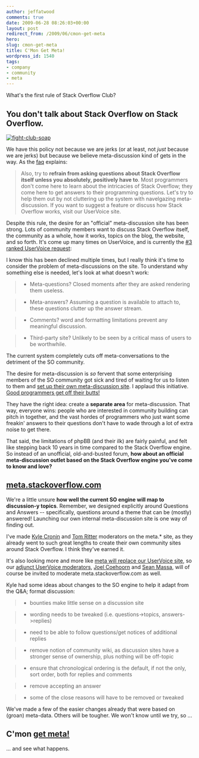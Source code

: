 ```yaml
---
author: jeffatwood
comments: true
date: 2009-06-28 08:26:03+00:00
layout: post
redirect_from: /2009/06/cmon-get-meta
hero: 
slug: cmon-get-meta
title: C'Mon Get Meta!
wordpress_id: 1540
tags:
- company
- community
- meta
---
```



What's the first rule of Stack Overflow Club?





## You don't talk about Stack Overflow on Stack Overflow.





[![fight-club-soap](http://blog.stackoverflow.com/wp-content/uploads/fight-club-soap.jpg)](http://www.kropserkel.com/fightclub.htm)



We have this policy not because we are jerks (or at least, not _just_ because we are jerks) but because we believe meta-discussion kind of gets in the way. As the [faq](http://stackoverflow.com/faq) explains:





<blockquote>
Also, try to <strong>refrain from asking questions about Stack Overflow itself unless you absolutely, positively have to</strong>. Most programmers don't come here to learn about the intricacies of Stack Overflow; they come here to get answers to their programming questions. Let's try to help them out by not cluttering up the system with navelgazing meta-discussion. If you want to suggest a feature or discuss how Stack Overflow works, visit our UserVoice site.
</blockquote>





Despite this rule, the desire for an "official" meta-discussion site has been strong. Lots of community members want to discuss Stack Overflow itself, the community as a whole, how it works, topics on the blog, the website, and so forth. It's come up many times on UserVoice, and is currently the [#3 ranked UserVoice request](http://stackoverflow.uservoice.com/pages/1722-general/suggestions/106921-provide-an-authorized-location-for-meta-discussion-):





>
I know this has been declined multiple times, but I really think it's time to consider the problem of meta-discussions on the site. To understand why something else is needed, let's look at what doesn't work:

> 
> 

> 
> 

>   * Meta-questions? Closed moments after they are asked rendering them useless.

>   * Meta-answers? Assuming a question is available to attach to, these questions clutter up the answer stream.

>   * Comments? word and formatting limitations prevent any meaningful discussion.

>   * Third-party site? Unlikely to be seen by a critical mass of users to be worthwhile.


> 
> 
The current system completely cuts off meta-conversations to the detriment of the SO community.





The desire for meta-discussion is _so_ fervent that some enterprising members of the SO community got sick and tired of waiting for us to listen to them and [set up their own meta-discussion site](http://sof.modos.org/forum/). I applaud this initiative. [Good programmers get off their butts!](http://www.codinghorror.com/blog/archives/000135.html) 



They have the right idea: create a **separate area** for meta-discussion. That way, everyone wins: people who are interested in community building can pitch in together, and the vast hordes of programmers who just want some freakin' answers to their questions don't have to wade through a lot of extra noise to get there.



That said, the limitations of phpBB (and their ilk) are fairly painful, and felt like stepping back 10 years in time compared to the Stack Overflow engine. So instead of an unofficial, old-and-busted forum, **how about an official meta-discussion outlet based on the Stack Overflow engine you've come to know and love?**





## [meta.stackoverflow.com](http://meta.stackoverflow.com/)





We're a little unsure **how well the current SO engine will map to discussion-y topics**. Remember, we designed explicitly around Questions and Answers -- specifically, questions around a theme that can be (mostly) answered! Launching our own internal meta-discussion site is one way of finding out.



I've made [Kyle Cronin](http://meta.stackoverflow.com/users/658/nobody) and [Tom Ritter](http://meta.stackoverflow.com/users/8435/tom-ritter) moderators on the meta.* site, as they already went to such great lengths to create their own community sites around Stack Overflow. I think they've earned it.



It's also looking more and more like [meta will replace our UserVoice site](http://meta.stackoverflow.com/questions/1/should-meta-stackoverflow-com-replace-uservoice-com), so our [adjunct UserVoice moderators](http://blog.stackoverflow.com/2008/12/new-uservoice-moderator/), [Joel Coehoorn](http://meta.stackoverflow.com/users/3043/joel-coehoorn) and [Sean Massa](http://meta.stackoverflow.com/users/106/endangeredmassa), will of course be invited to moderate meta.stackoverflow.com as well.



Kyle had some ideas about changes to the SO engine to help it adapt from the Q&A; format discussion:





>

> 
> 

>   * bounties make little sense on a discussion site

>   * wording needs to be tweaked (i.e. questions->topics, answers->replies)

>   * need to be able to follow questions/get notices of additional replies

>   * remove notion of community wiki, as discussion sites have a stronger sense of ownership, plus nothing will be off-topic

>   * ensure that chronological ordering is the default, if not the only, sort order, both for replies and comments

>   * remove accepting an answer

>   * some of the close reasons will have to be removed or tweaked






We've made a few of the easier changes already that were based on (groan) meta-data. Others will be tougher. We won't know until we try, so ...





## C'mon [get meta!](http://meta.stackoverflow.com/)





... and see what happens.

